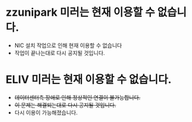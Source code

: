 # zzunipark 미러는 현재 이용할 수 없습니다.
- NIC 설치 작업으로 인해 현재 이용할 수 없습니다
- 작업이 끝나는대로 다시 공지될 것입니다.

# ELIV 미러는 현재 이용할 수 없습니다.
- ~~데이터센터측 장애로 인해 정상적인 연결이 불가능합니다.~~
- ~~이 문제는 해결되는대로 다시 공지될 것입니다.~~
- 다시 이용이 가능해졌습니다. 
